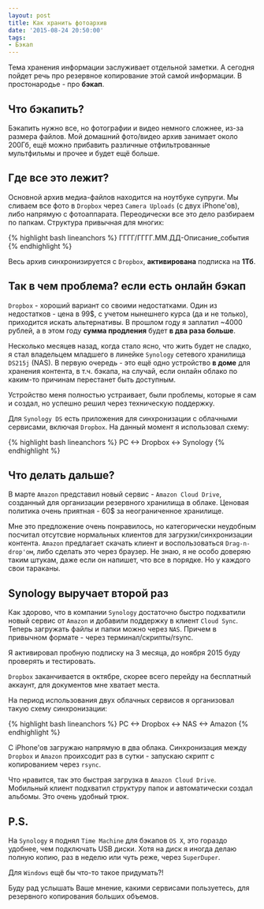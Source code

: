 ```yaml
---
layout: post
title: Как хранить фотоархив
date: '2015-08-24 20:50:00'
tags:
- Бэкап
---
```


Тема хранения информации заслуживает отдельной заметки. А сегодня пойдет речь про резервное копирование этой самой информации. В простонародье - про **бэкап**.

## Что бэкапить?
Бэкапить нужно все, но фотографии и видео немного сложнее, из-за размера файлов. Мой домашний фото/видео архив занимает около 200Гб, ещё можно прибавить различные отфильтрованные мультфильмы и прочее и будет ещё больше.

## Где все это лежит?
Основной архив медиа-файлов находится на ноутбуке супруги. Мы сливаем все фото в `Dropbox` через `Camera Uploads` (с двух iPhone'ов), либо напрямую с фотоаппарата. Переодически все это дело разбираем по папкам. 
Структура привычная для многих: 

{% highlight bash lineanchors %}
ГГГГ/ГГГГ.ММ.ДД-Описание_события
{% endhighlight %}

Весь архив синхронизируется с `Dropbox`, **активирована** подписка на **1Тб**.

## Так в чем проблема? если есть онлайн бэкап
`Dropbox` - хороший вариант со своими недостатками. Один из недостатков - цена в 99$, с учетом нынешнего курса (да и не только), приходится искать альтернативы.  В прошлом году я заплатил  ~4000 рублей, а в этом году **сумма продления** будет **в два раза больше**.

Несколько месяцев назад, когда стало ясно, что жить будет не сладко, я стал владельцем младшего в линейке `Synology` сетевого хранилища `DS215j` (NAS). В первую очередь - это ещё одно устройство **в доме** для хранения контента, в т.ч. бэкапа, на случай, если онлайн облако по каким-то причинам перестанет быть доступным.

Устройство меня полностью устраивает, были проблемы, которые я сам и создал, но успешно решил через техническую поддержку. 

Для `Synology DS` есть приложения для синхронизации с облачными сервисами, включая `Dropbox`.  На данный момент я использовал схему:

{% highlight bash lineanchors %}
PC <-> Dropbox <-> Synology
{% endhighlight %}

## Что делать дальше?
В марте `Amazon` представил новый сервис - `Amazon Cloud Drive`, созданный для организации резервного хранилища в облаке. Ценовая политика очень приятная - 60$ за неограниченное хранилище. 

Мне это предложение очень понравилось, но категорически неудобным посчитал отсутсвие нормальных клиентов для загрузки/синхронизации контента. `Amazon` предлагает скачать клиент и воспользоваться `Drag-n-drop'ом`, либо сделать это через браузер. Не знаю, я не особо доверяю таким штукам, даже если он напишет, что все в порядке. Но у каждого свои тараканы. 

## Synology выручает второй раз
Как здорово, что в компании `Synology` достаточно быстро подхватили новый сервис от `Amazon` и добавили поддержку в клиент `Cloud Sync`. Теперь загружать файлы и папки можно через `NAS`. Причем в привычном формате - через терминал/скрипты/rsync. 

Я активировал пробную подписку на 3 месяца, до ноября 2015 буду проверять и тестировать. 

`Dropbox` заканчивается в октябре, скорее всего перейду на бесплатный аккаунт, для документов мне хватает места.

На период использования двух облачных сервисов я организовал такую схему синхронизации:

{% highlight bash lineanchors %}
PC <-> Dropbox <-> NAS <-> Amazon
{% endhighlight %}

С iPhone'ов загружаю напрямую в два облака. 
Синхронизация между `Dropbox` и `Amazon` проихсодит раз в сутки - запускаю скрипт с копированием через `rsync`. 

Что нравится, так это быстрая загрузка в `Amazon Cloud Drive`. Мобильный клиент подхватил структуру папок и автоматически создал альбомы. Это очень удобный трюк.

## P.S.
На `Synology` я поднял `Time Machine` для бэкапов `OS X`, это гораздо удобнее, чем подключать USB диски. Хотя на диск я иногда делаю полную копию, раз в неделю или чуть реже, через `SuperDuper`. 

Для `Windows` ещё бы что-то такое придумать?!

Буду рад услышать Ваше мнение, какими сервисами пользуетесь, для резервного копирования больших объемов.


 
